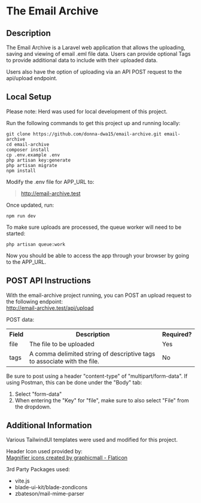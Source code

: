 # The Email Archive

## Description

The Email Archive is a Laravel web application that allows the uploading, saving and viewing of email .eml file data.  Users can provide optional Tags to provide additional data to include with their uploaded data.

Users also have the option of uploading via an API POST request to the api/upload endpoint.

## Local Setup

Please note:  Herd was used for local development of this project.

Run the following commands to get this project up and running locally:
```
git clone https://github.com/donna-dwa15/email-archive.git email-archive
cd email-archive
composer install
cp .env.example .env
php artisan key:generate
php artisan migrate
npm install
```


Modify the .env file for APP_URL to:
> http://email-archive.test


Once updated, run:
```
npm run dev
```

To make sure uploads are processed, the queue worker will need to be started:
```
php artisan queue:work
```

Now you should be able to access the app through your browser by going to the APP_URL.


## POST API Instructions

With the email-archive project running, you can POST an upload request to the following endpoint:<br/>
http://email-archive.test/api/upload

POST data:
<table>
    <tr><th>Field</th><th>Description</th><th>Required?</th></tr>
    <tr><td>file</td><td>The file to be uploaded</td><td>Yes</td></tr>
    <tr><td>tags</td><td>A comma delimited string of descriptive tags to associate with the file.</td><td>No</td></tr>
</table>

Be sure to post using a header "content-type" of "multipart/form-data".
If using Postman, this can be done under the "Body" tab:  
1.  Select "form-data" 
2.  When entering the "Key" for "file", make sure to also select "File" from the dropdown.

## Additional Information

Various TailwindUI templates were used and modified for this project.

Header Icon used provided by:<br/>
<a href="https://www.flaticon.com/free-icons/magnifier" title="magnifier icons">Magnifier icons created by graphicmall - Flaticon</a>

3rd Party Packages used:
- vite.js
- blade-ui-kit/blade-zondicons
- zbateson/mail-mime-parser
